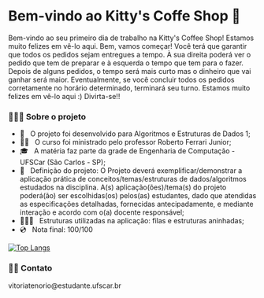 <h1> Bem-vindo ao Kitty's Coffe Shop 👋 </h1>

<p>Bem-vindo ao seu primeiro dia de trabalho na Kitty's Coffee Shop! Estamos muito felizes em vê-lo aqui. Bem, vamos começar! Você terá que garantir que todos os pedidos sejam entregues a tempo. À sua direita poderá ver o pedido que tem de preparar e à esquerda o tempo que tem para o fazer. Depois de alguns pedidos, o tempo será mais curto mas o dinheiro que vai ganhar será maior. Eventualmente, se você concluir todos os pedidos corretamente no horário determinado, terminará seu turno. Estamos muito felizes em vê-lo aqui :) Divirta-se!!
</p>

<h3> 👨🏻‍💻 Sobre o projeto </h3>

- 🔭 &nbsp; O projeto foi desenvolvido para Algoritmos e Estruturas de Dados 1;
- 👨‍🏫 &nbsp; O curso foi ministrado pelo professor Roberto Ferrari Junior;
- 🎓 &nbsp; A matéria faz parte da grade de Engenharia de Computação - UFSCar (São Carlos - SP);
- 💭 &nbsp; Definição do projeto: O Projeto deverá exemplificar/demonstrar a aplicação prática de conceitos/temas/estruturas de dados/algoritmos estudados na disciplina. A(s) aplicação(ões)/tema(s) do projeto poderá(ão) ser escolhidas(os) pelos(as) estudantes, dado que atendidas as especificações detalhadas, fornecidas antecipadamente, e mediante interação e acordo com o(a) docente responsável;
- 👩🏻‍💻 &nbsp; Estruturas utilizadas na aplicação: filas e estruturas aninhadas;
- 💿 &nbsp; Nota final: 100/100



[![Top Langs](https://github-readme-stats.vercel.app/api/top-langs/?username=vitorialira92&layout=compact&text_color=daf7dc&bg_color=151515)](https://github.com/kumawatlalit912/github-readme-stats)



<h3> 🤝🏻 Contato </h3>

<p> vitoriatenorio@estudante.ufscar.br </p>

